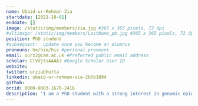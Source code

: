 ```yaml
---
name: Ubaid-ur-Rehman Zia
startdate: [2021-10-01]
enddate: []
image: /static/img/members/zia.jpg #365 x 365 pixels, 72 dpi
#altimage: /static/img/members/LastName_pb.jpg #365 x 365 pixels, 72 dpi
position: PhD student
#subsequent:  update once you become an alumnus
pronouns: he/him/his #personal pronouns
email: uurz2@cam.ac.uk #Preferred public email address
scholar: ClVVjtsAAAAJ #Google Scholar User ID
website: 
twitter: urziabhutta
linkedin: ubaid-ur-rehman-zia-2b5b1894
github: 
orcid: 0000-0003-1676-2416
description: "I am a PhD student with a strong interest in genomic epidemiology and phylogenetics. My work is focussed on the genomic epidemiology of ESBL-*E. coli*. My research is based on a ‘One Health’ concept and I will be investigating the transmission of resistant strains between humans, animals and the environment using phylogenetics and genomic epidemiology. I recently joined the Parkhill group as a PhD Student in the Department of Veterinary Medicine. I'm a veterinarian by profession and before joining the group I was working as a Lecturer in the Department of Epidemiology and Public Health, University of Veterinary and Animal Sciences, Pakistan. I'm also looking forward to working with genomic epidemiology as a tool to help investigate disease outbreaks in animals in the future."
---
```

